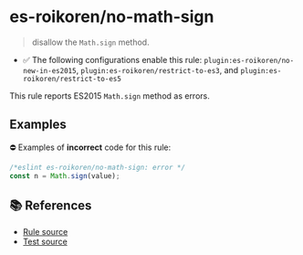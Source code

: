 # es-roikoren/no-math-sign
> disallow the `Math.sign` method.

- ✅ The following configurations enable this rule: `plugin:es-roikoren/no-new-in-es2015`, `plugin:es-roikoren/restrict-to-es3`, and `plugin:es-roikoren/restrict-to-es5`

This rule reports ES2015 `Math.sign` method as errors.

## Examples

⛔ Examples of **incorrect** code for this rule:

```js
/*eslint es-roikoren/no-math-sign: error */
const n = Math.sign(value);
```

## 📚 References

- [Rule source](https://github.com/roikoren755/eslint-plugin-es/blob/v0.0.7/src/rules/no-math-sign.ts)
- [Test source](https://github.com/roikoren755/eslint-plugin-es/blob/v0.0.7/tests/src/rules/no-math-sign.ts)

